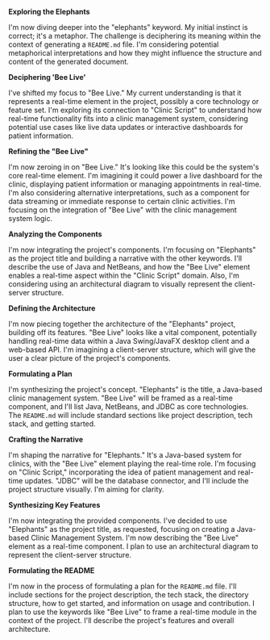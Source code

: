 **Exploring the Elephants**

I'm now diving deeper into the "elephants" keyword. My initial instinct is correct; it's a metaphor. The challenge is deciphering its meaning within the context of generating a `README.md` file. I'm considering potential metaphorical interpretations and how they might influence the structure and content of the generated document.


**Deciphering 'Bee Live'**

I've shifted my focus to "Bee Live." My current understanding is that it represents a real-time element in the project, possibly a core technology or feature set. I'm exploring its connection to "Clinic Script" to understand how real-time functionality fits into a clinic management system, considering potential use cases like live data updates or interactive dashboards for patient information.


**Refining the "Bee Live"**

I'm now zeroing in on "Bee Live." It's looking like this could be the system's core real-time element. I'm imagining it could power a live dashboard for the clinic, displaying patient information or managing appointments in real-time. I'm also considering alternative interpretations, such as a component for data streaming or immediate response to certain clinic activities. I'm focusing on the integration of "Bee Live" with the clinic management system logic.


**Analyzing the Components**

I'm now integrating the project's components. I'm focusing on "Elephants" as the project title and  building a narrative with the other keywords. I'll describe the use of Java and NetBeans, and how the "Bee Live" element enables a real-time aspect within the "Clinic Script" domain. Also, I'm considering using an architectural diagram to visually represent the client-server structure.


**Defining the Architecture**

I'm now piecing together the architecture of the "Elephants" project, building off its features. "Bee Live" looks like a vital component, potentially handling real-time data within a Java Swing/JavaFX desktop client and a web-based API. I'm imagining a client-server structure, which will give the user a clear picture of the project's components.


**Formulating a Plan**

I'm synthesizing the project's concept. "Elephants" is the title, a Java-based clinic management system. "Bee Live" will be framed as a real-time component, and I'll list Java, NetBeans, and JDBC as core technologies. The `README.md` will include standard sections like project description, tech stack, and getting started.


**Crafting the Narrative**

I'm shaping the narrative for "Elephants." It's a Java-based system for clinics, with the "Bee Live" element playing the real-time role. I'm focusing on "Clinic Script," incorporating the idea of patient management and real-time updates.  "JDBC" will be the database connector, and I'll include the project structure visually. I'm aiming for clarity.


**Synthesizing Key Features**

I'm now integrating the provided components. I've decided to use "Elephants" as the project title, as requested, focusing on creating a Java-based Clinic Management System.  I'm now describing the "Bee Live" element as a real-time component. I plan to use an architectural diagram to represent the client-server structure.


**Formulating the README**

I'm now in the process of formulating a plan for the `README.md` file. I'll include sections for the project description, the tech stack, the directory structure, how to get started, and information on usage and contribution. I plan to use the keywords like "Bee Live" to frame a real-time module in the context of the project. I'll describe the project's features and overall architecture.



